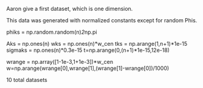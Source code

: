 Aaron give a first dataset, which is one dimension.

This data was generated with normalized constants except for random Phis.

phiks = np.random.random(n)*2*np.pi

Aks = np.ones(n)
wks = np.ones(n)*w_cen
tks = np.arange(1,n+1)*1e-15
sigmaks = np.ones(n)*0.3e-15
t=np.arange(0,(n+1)*1e-15,12e-18)

wrange = np.array([1-1e-3,1+1e-3])*w_cen
w=np.arange(wrange[0],wrange[1],(wrange[1]-wrange[0])/1000)

10 total datasets

